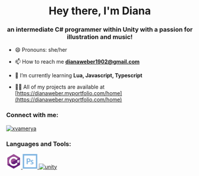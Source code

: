 <h1 align="center">Hey there, I'm Diana</h1>
<h3 align="center">an intermediate C# programmer within Unity with a passion for illustration and music!</h3>


- 😄 Pronouns: she/her

- 📫 How to reach me **dianaweber1902@gmail.com**

- 🌱 I’m currently learning **Lua, Javascript, Typescript**

- 👨‍💻 All of my projects are available at [https://dianaweber.myportfolio.com/home](https://dianaweber.myportfolio.com/home)


<h3 align="left">Connect with me:</h3>
<p align="left">
<a href="https://twitter.com/xvamerya" target="blank"><img align="center" src="https://raw.githubusercontent.com/rahuldkjain/github-profile-readme-generator/master/src/images/icons/Social/twitter.svg" alt="xvamerya" height="30" width="40" /></a>
</p>

<h3 align="left">Languages and Tools:</h3>
<p align="left"> <a href="https://www.w3schools.com/cs/" target="_blank" rel="noreferrer"> <img src="https://raw.githubusercontent.com/devicons/devicon/master/icons/csharp/csharp-original.svg" alt="csharp" width="40" height="40"/> </a> <a href="https://www.photoshop.com/en" target="_blank" rel="noreferrer"> <img src="https://raw.githubusercontent.com/devicons/devicon/master/icons/photoshop/photoshop-line.svg" alt="photoshop" width="40" height="40"/> </a> <a href="https://unity.com/" target="_blank" rel="noreferrer"> <img src="https://www.vectorlogo.zone/logos/unity3d/unity3d-icon.svg" alt="unity" width="40" height="40"/> </a> </p>












<!--
**Vamerya/Vamerya** is a ✨ _special_ ✨ repository because its `README.md` (this file) appears on your GitHub profile.

Here are some ideas to get you started:

- 🔭 I’m currently working on ...
- 🌱 I’m currently learning ...
- 👯 I’m looking to collaborate on ...
- 🤔 I’m looking for help with ...
- 💬 Ask me about ...
- 📫 How to reach me: ...
- 😄 Pronouns: ...
- ⚡ Fun fact: ...
-->
